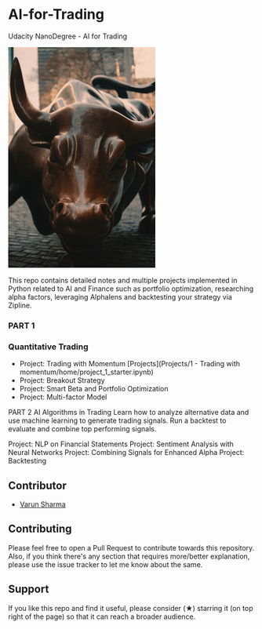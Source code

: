 # AI-for-Trading
 Udacity NanoDegree - AI for Trading

![](assets/README-0b8ce9e2.png)

This repo contains detailed notes and multiple projects implemented in Python related to AI and Finance such as portfolio optimization, researching alpha factors, leveraging Alphalens and backtesting your strategy via Zipline.

### PART 1

### Quantitative Trading
* Project: Trading with Momentum [Projects](Projects/1 - Trading with momentum/home/project_1_starter.ipynb)
* Project: Breakout Strategy
* Project: Smart Beta and Portfolio Optimization
* Project: Multi-factor Model

PART 2
AI Algorithms in Trading
Learn how to analyze alternative data and use machine learning to generate trading signals. Run a backtest to evaluate and combine top performing signals.

Project: NLP on Financial Statements
Project: Sentiment Analysis with Neural Networks
Project: Combining Signals for Enhanced Alpha
Project: Backtesting

## Contributor
- [Varun Sharma](https://github.com/sharmavarun1985)

## Contributing

Please feel free to open a Pull Request to contribute towards this repository. Also, if you think there's any section that requires more/better explanation, please use the issue tracker to let me know about the same.

## Support

If you like this repo and find it useful, please consider (★) starring it (on top right of the page) so that it can reach a broader audience.
